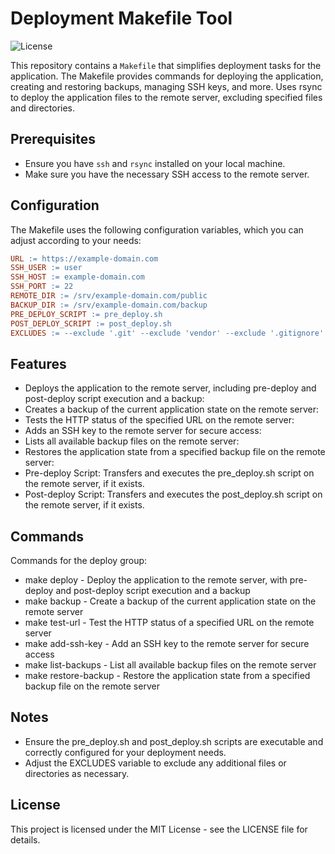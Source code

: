 # Deployment Makefile Tool

![License](https://img.shields.io/badge/license-MIT-blue.svg)


This repository contains a `Makefile` that simplifies deployment tasks for the application. The Makefile provides commands for deploying the application, creating and restoring backups, managing SSH keys, and more. Uses rsync to deploy the application files to the remote server, excluding specified files and directories.

## Prerequisites

- Ensure you have `ssh` and `rsync` installed on your local machine.
- Make sure you have the necessary SSH access to the remote server.

## Configuration

The Makefile uses the following configuration variables, which you can adjust according to your needs:

```makefile
URL := https://example-domain.com
SSH_USER := user
SSH_HOST := example-domain.com
SSH_PORT := 22
REMOTE_DIR := /srv/example-domain.com/public
BACKUP_DIR := /srv/example-domain.com/backup
PRE_DEPLOY_SCRIPT := pre_deploy.sh
POST_DEPLOY_SCRIPT := post_deploy.sh
EXCLUDES := --exclude '.git' --exclude 'vendor' --exclude '.gitignore' --exclude 'Makefile'
```

## Features
- Deploys the application to the remote server, including pre-deploy and post-deploy script execution and a backup:
- Creates a backup of the current application state on the remote server:
- Tests the HTTP status of the specified URL on the remote server:
- Adds an SSH key to the remote server for secure access:
- Lists all available backup files on the remote server:
- Restores the application state from a specified backup file on the remote server:
- Pre-deploy Script: Transfers and executes the pre_deploy.sh script on the remote server, if it exists.
- Post-deploy Script: Transfers and executes the post_deploy.sh script on the remote server, if it exists.


## Commands
Commands for the deploy group:
-  make deploy         - Deploy the application to the remote server, with pre-deploy and post-deploy script execution and a backup
-  make backup         - Create a backup of the current application state on the remote server
-  make test-url       - Test the HTTP status of a specified URL on the remote server
-  make add-ssh-key    - Add an SSH key to the remote server for secure access
-  make list-backups   - List all available backup files on the remote server
-  make restore-backup - Restore the application state from a specified backup file on the remote server


## Notes
- Ensure the pre_deploy.sh and post_deploy.sh scripts are executable and correctly configured for your deployment needs.
- Adjust the EXCLUDES variable to exclude any additional files or directories as necessary.

## License
This project is licensed under the MIT License - see the LICENSE file for details.
